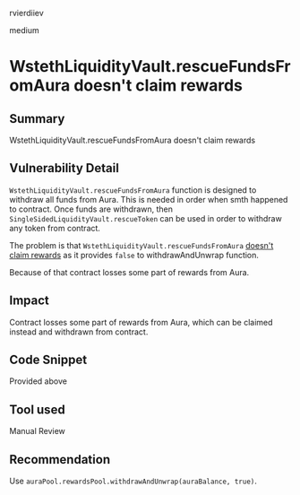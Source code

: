 rvierdiiev

medium

# WstethLiquidityVault.rescueFundsFromAura doesn't claim rewards

## Summary
WstethLiquidityVault.rescueFundsFromAura doesn't claim rewards
## Vulnerability Detail
`WstethLiquidityVault.rescueFundsFromAura` function is designed to withdraw all funds from Aura. This is needed in order when smth happened to contract.
Once funds are withdrawn, then `SingleSidedLiquidityVault.rescueToken` can be used in order to withdraw any token from contract.

The problem is that `WstethLiquidityVault.rescueFundsFromAura` [doesn't claim rewards](https://github.com/sherlock-audit/2023-02-olympus/blob/main/src/policies/lending/WstethLiquidityVault.sol#L361) as it provides `false` to withdrawAndUnwrap function.

Because of that contract losses some part of rewards from Aura.
## Impact
Contract losses some part of rewards from Aura, which can be claimed instead and withdrawn from contract.
## Code Snippet
Provided above
## Tool used

Manual Review

## Recommendation
Use `auraPool.rewardsPool.withdrawAndUnwrap(auraBalance, true)`.